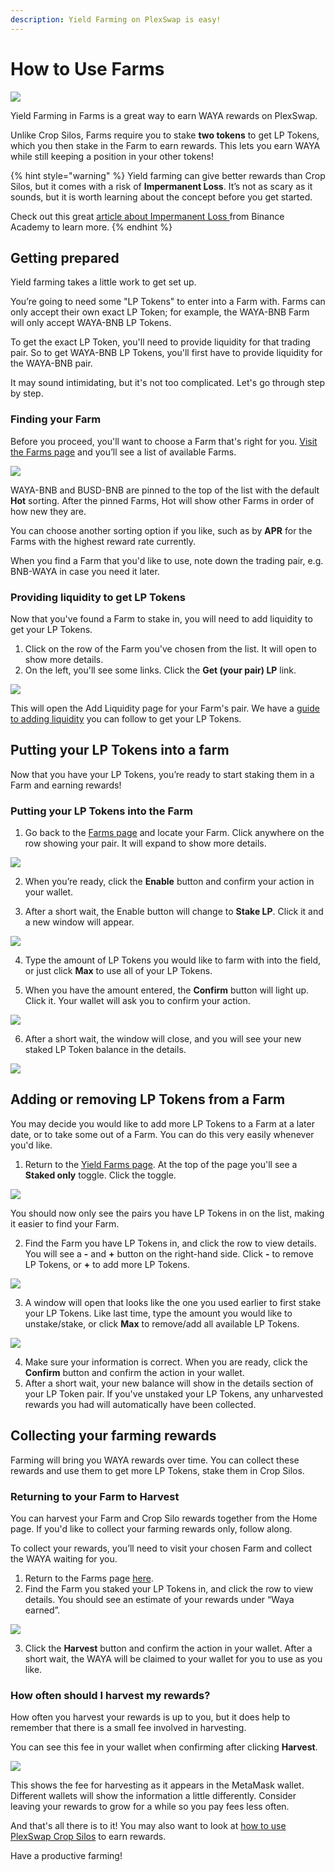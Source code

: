 ```yaml
---
description: Yield Farming on PlexSwap is easy!
---
```


# How to Use Farms

![](../../.gitbook/assets/Yield\_Farms.png)

Yield Farming in Farms is a great way to earn WAYA rewards on PlexSwap.

Unlike Crop Silos, Farms require you to stake **two tokens** to get LP Tokens, which you then stake in the Farm to earn rewards. This lets you earn WAYA while still keeping a position in your other tokens!

{% hint style="warning" %}
Yield farming can give better rewards than Crop Silos, but it comes with a risk of **Impermanent Loss**. It’s not as scary as it sounds, but it is worth learning about the concept before you get started.

Check out this great [article about Impermanent Loss ](https://academy.binance.com/en/articles/impermanent-loss-explained)from Binance Academy to learn more.
{% endhint %}

## Getting prepared

Yield farming takes a little work to get set up.

You’re going to need some "LP Tokens" to enter into a Farm with. Farms can only accept their own exact LP Token; for example, the WAYA-BNB Farm will only accept WAYA-BNB LP Tokens.

To get the exact LP Token, you'll need to provide liquidity for that trading pair. So to get WAYA-BNB LP Tokens, you'll first have to provide liquidity for the WAYA-BNB pair.

It may sound intimidating, but it's not too complicated. Let's go through step by step.

### Finding your Farm

Before you proceed, you'll want to choose a Farm that's right for you. [Visit the Farms page](https://swap.plexfinance.us/farms) and you’ll see a list of available Farms.

![](../../.gitbook/assets/plex-farms.png)

WAYA-BNB and BUSD-BNB are pinned to the top of the list with the default **Hot** sorting. After the pinned Farms, Hot will show other Farms in order of how new they are.

You can choose another sorting option if you like, such as by **APR** for the Farms with the highest reward rate currently.

When you find a Farm that you'd like to use, note down the trading pair, e.g. BNB-WAYA in case you need it later.

### Providing liquidity to get LP Tokens

Now that you've found a Farm to stake in, you will need to add liquidity to get your LP Tokens.

1. Click on the row of the Farm you've chosen from the list. It will open to show more details.
2. On the left, you'll see some links. Click the **Get (your pair) LP** link.

![](../../.gitbook/assets/plex-farms-get-liquidity.png)

This will open the Add Liquidity page for your Farm's pair. We have a [guide to adding liquidity](https://docs.plexfinance.us/products/exchange/liquidity-guide) you can follow to get your LP Tokens.

## Putting your LP Tokens into a farm

Now that you have your LP Tokens, you’re ready to start staking them in a Farm and earning rewards!

### Putting your LP Tokens into the Farm

1. Go back to the [Farms page](https://swap.plexfinance.us/farms) and locate your Farm. Click anywhere on the row showing your pair. It will expand to show more details.

![](../../.gitbook/assets/plex-farms-enable.png)

2. When you’re ready, click the **Enable** button and confirm your action in your wallet.

3. After a short wait, the Enable button will change to **Stake LP**. Click it and a new window will appear.

![](../../.gitbook/assets/plex-farms-stake-lp-button-stake.png)

4. Type the amount of LP Tokens you would like to farm with into the field, or just click **Max** to use all of your LP Tokens.

5. When you have the amount entered, the **Confirm** button will light up. Click it. Your wallet will ask you to confirm your action.

![](../../.gitbook/assets/plex-farms-stake-lp-button-confirm.png)

6. After a short wait, the window will close, and you will see your new staked LP Token balance in the details.

![](../../.gitbook/assets/plex-farms-stake-lp-confirmed.png)

## Adding or removing LP Tokens from a Farm

You may decide you would like to add more LP Tokens to a Farm at a later date, or to take some out of a Farm. You can do this very easily whenever you'd like.

1. Return to the [Yield Farms page](https://swap.plexfinance.us/farms). At the top of the page you'll see a **Staked only** toggle. Click the toggle.

![](<../../.gitbook/assets/plex-farms-staked-only.png>)

You should now only see the pairs you have LP Tokens in on the list, making it easier to find your Farm.

2. Find the Farm you have LP Tokens in, and click the row to view details. You will see a **-** and **+** button on the right-hand side. Click **-** to remove LP Tokens, or **+** to add more LP Tokens.

![](../../.gitbook/assets/plex-farms-stake-options.png)

3. A window will open that looks like the one you used earlier to first stake your LP Tokens. Like last time, type the amount you would like to unstake/stake, or click **Max** to remove/add all available LP Tokens.

![](../../.gitbook/assets/plex-farms-unstake.png)

4. Make sure your information is correct. When you are ready, click the **Confirm** button and confirm the action in your wallet.
5. After a short wait, your new balance will show in the details section of your LP Token pair. If you've unstaked your LP Tokens, any unharvested rewards you had will automatically have been collected.

## Collecting your farming rewards

Farming will bring you WAYA rewards over time. You can collect these rewards and use them to get more LP Tokens, stake them in Crop Silos.

### Returning to your Farm to Harvest

You can harvest your Farm and Crop Silo rewards together from the Home page. If you'd like to collect your farming rewards only, follow along.

To collect your rewards, you’ll need to visit your chosen Farm and collect the WAYA waiting for you.

1. Return to the Farms page [here](https://swap.plexfinance.us/farms).
2. Find the Farm you staked your LP Tokens in, and click the row to view details. You should see an estimate of your rewards under “Waya earned”.

![](../../.gitbook/assets/plex-farms-harvest-button.png)

3. Click the **Harvest** button and confirm the action in your wallet. After a short wait, the WAYA will be claimed to your wallet for you to use as you like.

### How often should I harvest my rewards?

How often you harvest your rewards is up to you, but it does help to remember that there is a small fee involved in harvesting.

You can see this fee in your wallet when confirming after clicking **Harvest**.

![](../../.gitbook/assets/plex-farms-harvest-fees.png)

This shows the fee for harvesting as it appears in the MetaMask wallet. Different wallets will show the information a little differently. Consider leaving your rewards to grow for a while so you pay fees less often.

And that's all there is to it! You may also want to look at [how to use PlexSwap Crop Silos](https://docs.plexfinance.us/products/crop-silos) to earn rewards.

Have a productive farming!
